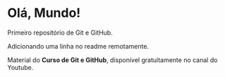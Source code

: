 # Olá, Mundo!

 Primeiro repositório de Git e GitHub.

 Adicionando uma linha no readme remotamente.
 
 Material do **Curso de Git e GitHub**, disponível gratuitamente no canal do Youtube.

